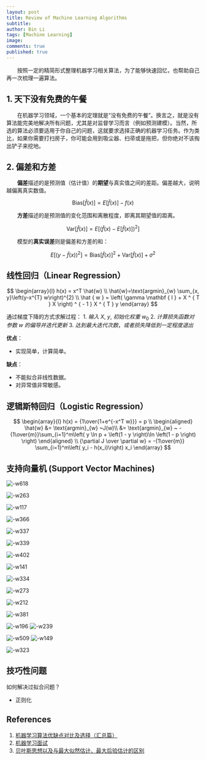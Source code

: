 ```yaml
---
layout: post
title: Review of Machine Learning Algorithms
subtitle: 
author: Bin Li
tags: [Machine Learning]
image: 
comments: true
published: true
---
```


　　按照一定的精简形式整理机器学习相关算法，为了能够快速回忆，也帮助自己再一次梳理一遍算法。

## 1. 天下没有免费的午餐
　　在机器学习领域，一个基本的定理就是“没有免费的午餐”。换言之，就是没有算法能完美地解决所有问题，尤其是对监督学习而言（例如预测建模）。当然，所选的算法必须要适用于你自己的问题，这就要求选择正确的机器学习任务。作为类比，如果你需要打扫房子，你可能会用到吸尘器、扫帚或是拖把，但你绝对不该掏出铲子来挖地。

## 2. 偏差和方差
　　**偏差**描述的是预测值（估计值）的**期望**与真实值之间的差距。偏差越大，说明越偏离真实数值。

$$
\text{Bias}[\hat{f}(x)]=E[\hat{f}(x)]-f(x)
$$

　　**方差**描述的是预测值的变化范围和离散程度，即离其期望值的距离。

$$
\text{Var}[\hat{f}(x)]=E\left[(\hat{f}(x)-E[\hat{f}(x)])^{2}\right]
$$

　　模型的**真实误差**则是偏差和方差的和：

$$
E\left[(y-\hat{f}(x))^{2}\right]=\text{Bias}[\hat{f}(x)]^{2}+\text{Var}[\hat{f}(x)]+\sigma^{2}
$$


## 线性回归（Linear Regression）

$$
\begin{array}{l}
h(x) = x^T \hat{w} \\
\hat{w}=\text{argmin}_{w} \sum_{x, y}\left(y-x^{T} w\right)^{2} \\
\hat { w } = \left( \gamma \mathbf { I } + X ^ { T } X \right) ^ { - 1 } X ^ { T } y
\end{array}
$$



通过梯度下降的方式求解过程：
$1.~ 输入$ $X$, $y$, $初始化权重$ $w_0$
$2.~ 计算损失函数对参数$ $w$ $的偏导并迭代更新$
$3.~ 达到最大迭代次数，或者损失降低到一定程度退出$


**优点**：
* 实现简单，计算简单。

**缺点**：
* 不能拟合非线性数据。
* 对异常值非常敏感。


## 逻辑斯特回归（Logistic Regression）
$$
\begin{array}{l}
h(x) = {1\over{1+e^{-x^T w}}} = p \\
\begin{aligned}
\hat{w} &= \text{argmin}_{w} ~J(w)\\
&= \text{argmin}_{w} ~ -{1\over{m}}\sum_{i=1}^m\left( y \ln p + \left(1 - y \right)\ln \left(1 - p \right) \right)
\end{aligned} \\
{\partial J \over \partial w} = -{1\over{m}} \sum_{i=1}^m\left( y_i - h(x_i)\right) x_i
\end{array}
$$

## 支持向量机 (Support Vector Machines)
![-w618](/img/media/15612749231809.jpg)

![-w263](/img/media/15612749643713.jpg)

![-w117](/img/media/15612749922825.jpg)

![-w366](/img/media/15612750157391.jpg)

![-w337](/img/media/15612750342905.jpg)

![-w339](/img/media/15612750588158.jpg)

![-w402](/img/media/15612752677609.jpg)

![-w141](/img/media/15612753956158.jpg)

![-w334](/img/media/15612754029374.jpg)

![-w273](/img/media/15612754145383.jpg)

![-w212](/img/media/15612754478836.jpg)

![-w381](/img/media/15612767173872.jpg)

![-w196](/img/media/15612767258395.jpg)
![-w239](/img/media/15612767374694.jpg)


![-w509](/img/media/15612767473244.jpg)
![-w149](/img/media/15612767563019.jpg)

![-w323](/img/media/15612767637714.jpg)


## 技巧性问题
如何解决过拟合问题？
* 正则化



## References
1. [机器学习算法优缺点对比及选择（汇总篇）](https://zhuanlan.zhihu.com/p/46831267)
2. [机器学习面试](http://www.aomanhao.top/2018/09/04/机器学习面试精华/)
3. [贝叶斯思想以及与最大似然估计、最大后验估计的区别](https://blog.csdn.net/ljp812184246/article/details/51176227)
